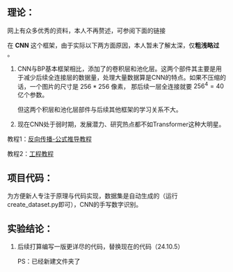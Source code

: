 ## 理论：

网上有众多优秀的资料，本人不再赘述，可参阅下面的链接

在 **CNN** 这个框架，由于实际以下两方面原因，本人暂未了解太深，仅**粗浅略过** 。

1. CNN与BP基本框架相比，添加了的卷积层和池化层。这两个部件其主要是用于减少后续全连接层的数据量，处理大量数据算是CNN的特点。如果不压缩的话，一个图片的尺寸是 $256 * 256$ 像素， 那后续一层全连接就要 $256 ^ 4 = 40$ 亿个参数。
   
   但这两个积层和池化层部件与后续其他框架的学习关系不大。

2. 现在CNN处于弱时期，发展潜力、研究热点都不如Transformer这种大明星。 

教程1：[反向传播-公式推导教程](https://www.cnblogs.com/jsfantasy/p/12177275.html)

教程2：[工程教程](https://www.cnblogs.com/jsfantasy/p/12177216.html)

## 项目代码：

为方便新人专注于原理与代码实现，数据集是自动生成的（运行create_dataset.py即可），CNN的手写数字识别。

## 实验结论：

1. 后续打算编写一版更详尽的代码，替换现在的代码（24.10.5）
   
   PS：已经新建文件夹了